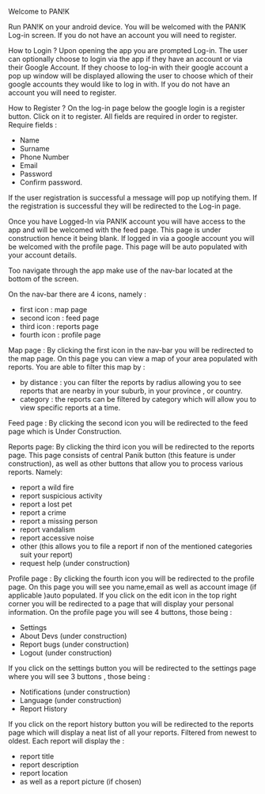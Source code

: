 Welcome to PAN!K

Run PAN!K on your android device. You will be welcomed with the PAN!K Log-in screen. If you do not have an account you will need to register. 

How to Login ? 
Upon opening the app you are prompted Log-in. The user can optionally choose to login via the app if they have an account or via their Google Account. If they choose to log-in with their google account a pop up window will be displayed allowing the user to choose which of their google accounts they would like to log in with. If you do not have an account you will need to register.

How to Register ? 
On the log-in page below the google login is a register button. Click on it to register. All fields are required in order to register. Require fields :
- Name 
- Surname 
- Phone Number 
- Email
- Password 
- Confirm password.

If the user registration is successful a message will pop up notifying them. If the registration is successful they will be redirected to the Log-in page. 

Once you have Logged-In via PAN!K account you will have access to the app and will be welcomed with the feed page. This page is under construction hence it being blank. If logged in via a google account you will be welcomed with the profile page. This page will be auto populated with your account details.

Too navigate through the app make use of the nav-bar located at the bottom of the screen.

On the nav-bar there are 4 icons, namely :
- first icon : map page 
- second icon : feed page
- third icon : reports page
- fourth icon : profile page

Map page : 
By clicking the first icon in the nav-bar you will be redirected to the map page. On this page you can view a map of your area populated with reports. You are able to filter this map by : 
- by distance : you can filter the reports by radius allowing you to see reports that are nearby in your suburb, in your province , or country.
- category : the reports can be filtered by category which will allow you to view specific reports at a time. 

Feed page :
By clicking the second icon you will be redirected to the feed page which is Under Construction.

Reports page:
By clicking the third icon you will be redirected to the reports page. This page consists of central Panik button (this feature is under construction), as well as other buttons that allow you to process various reports. Namely:
- report a wild fire
- report suspicious activity 
- report a lost pet 
- report a crime 
- report a missing person 
- report vandalism 
- report accessive noise 
- other (this allows you to file a report if non of the mentioned categories suit your report)
- request help (under construction) 

Profile page :
By clicking the fourth icon you will be redirected to the profile page. On this page you will see you name,email as well as account image (if applicable )auto populated. If you click on the edit icon in the top right corner you will be redirected to a page that will display your personal information.
On the profile page you will see 4 buttons, those being :
- Settings 
- About Devs (under construction)
- Report bugs (under construction)
- Logout (under construction)

If you click on the settings button you will be redirected to the settings page where you will see 3 buttons , those being : 
- Notifications (under construction)
- Language (under construction)
- Report History

If you click on the report history button you will be redirected to the reports page which will display a neat list of all your reports. Filtered from newest to oldest. Each report will display the :
- report title 
- report description 
- report location 
- as well as a report picture (if chosen)
